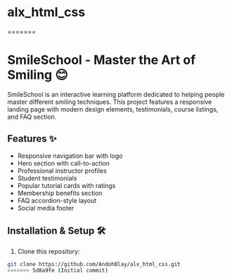 # alx_html_css
=======
# SmileSchool - Master the Art of Smiling 😊

SmileSchool is an interactive learning platform dedicated to helping people master different smiling techniques. This project features a responsive landing page with modern design elements, testimonials, course listings, and FAQ section.

## Features ✨
- Responsive navigation bar with logo
- Hero section with call-to-action
- Professional instructor profiles
- Student testimonials
- Popular tutorial cards with ratings
- Membership benefits section
- FAQ accordion-style layout
- Social media footer

## Installation & Setup 🛠️
1. Clone this repository:
```bash
git clone https://github.com/AndohBlay/alx_html_css.git
>>>>>>> 5d8a9fe (Initial commit)
